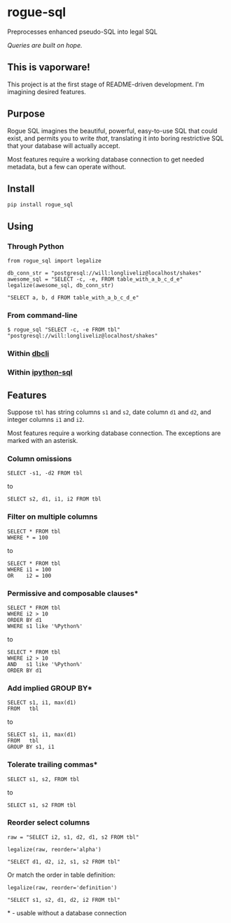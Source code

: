 # rogue-sql 

Preprocesses enhanced pseudo-SQL into legal SQL

_Queries are built on hope._

## This is vaporware!

This project is at the first stage of README-driven 
development.  I'm imagining desired features.

## Purpose 

Rogue SQL imagines the beautiful, powerful, 
easy-to-use SQL that could exist, and permits you 
to write *that*, translating it into boring restrictive 
SQL that your database will actually accept.

Most features require a working database connection 
to get needed metadata, but a few can operate without.

## Install

`pip install rogue_sql` 

## Using

### Through Python 

    from rogue_sql import legalize

    db_conn_str = "postgresql://will:longliveliz@localhost/shakes"
    awesome_sql = "SELECT -c, -e, FROM table_with_a_b_c_d_e"
    legalize(awesome_sql, db_conn_str)

    "SELECT a, b, d FROM table_with_a_b_c_d_e"

### From command-line 

    $ rogue_sql "SELECT -c, -e FROM tbl" "postgresql://will:longliveliz@localhost/shakes"

### Within [dbcli](https://www.dbcli.com/)

### Within [ipython-sql](https://github.com/catherinedevlin/ipython-sql)

## Features

Suppose `tbl` has string columns `s1` and `s2`, date column `d1` and `d2`, and integer columns `i1` and `i2`.

Most features require a working database connection.
The exceptions are marked with an asterisk.

### Column omissions

    SELECT -s1, -d2 FROM tbl 

to

    SELECT s2, d1, i1, i2 FROM tbl 

### Filter on multiple columns 

    SELECT * FROM tbl 
    WHERE * = 100

to

    SELECT * FROM tbl 
    WHERE i1 = 100
    OR    i2 = 100

### Permissive and composable clauses*

    SELECT * FROM tbl 
    WHERE i2 > 10
    ORDER BY d1 
    WHERE s1 like '%Python%'

to

    SELECT * FROM tbl 
    WHERE i2 > 10
    AND   s1 like '%Python%'
    ORDER BY d1 

### Add implied GROUP BY*

    SELECT s1, i1, max(d1)
    FROM   tbl 

to 

    SELECT s1, i1, max(d1)
    FROM   tbl 
    GROUP BY s1, i1

### Tolerate trailing commas*

    SELECT s1, s2, FROM tbl

to

    SELECT s1, s2 FROM tbl

### Reorder select columns 

    raw = "SELECT i2, s1, d2, d1, s2 FROM tbl"

`legalize(raw, reorder='alpha')`

    "SELECT d1, d2, i2, s1, s2 FROM tbl"

Or match the order in table definition: 

`legalize(raw, reorder='definition')`

    "SELECT s1, s2, d1, d2, i2 FROM tbl"

\* - usable without a database connection
